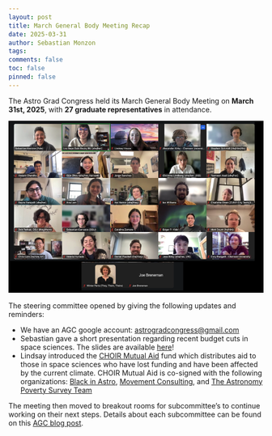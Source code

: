 ```yaml
---
layout: post
title: March General Body Meeting Recap
date: 2025-03-31
author: Sebastian Monzon
tags: 
comments: false
toc: false
pinned: false 
---
```


The Astro Grad Congress held its March General Body Meeting on **March 31st, 2025**, with **27 graduate representatives** in attendance.

![Screenshot of the March GBM Meeting](../images/gbm-ims/mar-gbm-im.png)

The steering committee opened by giving the following updates and reminders:
- We have an AGC google account: astrogradcongress@gmail.com
- Sebastian gave a short presentation regarding recent budget cuts in space sciences. The slides are available [here](https://docs.google.com/presentation/d/1w5GpHvkzA5nzOwtNVBcIxgU5-WTaDebwFOA7vG5mq4M/edit?usp=sharing)!
- Lindsay introduced the [CHOIR Mutual Aid](https://www.choircollaboration.com/mutual-aid) fund which distributes aid to those in space sciences who have lost funding and have been affected by the current climate. CHOIR Mutual Aid is co-signed with the following organizations: [Black in Astro](https://www.blackinastro.com/), [Movement Consulting](https://www.wearemvmt.com/), and [The Astronomy Poverty Survey Team](https://github.com/apsa-team/aas245-special-session)

The meeting then moved to breakout rooms for subcommittee’s to continue working on their next steps. Details about each subcommittee can be found on this [AGC blog post](https://astro-grad-congress.github.io/update/).
